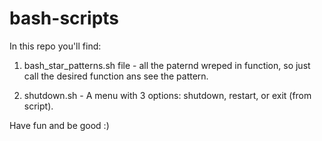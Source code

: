 # bash-scripts

In this repo you'll find:

1. bash_star_patterns.sh file - all the paternd wreped in function, so just call the desired function ans see the pattern. 

2. shutdown.sh - A menu with 3 options: shutdown, restart, or exit (from script). 

Have fun and be good :)

